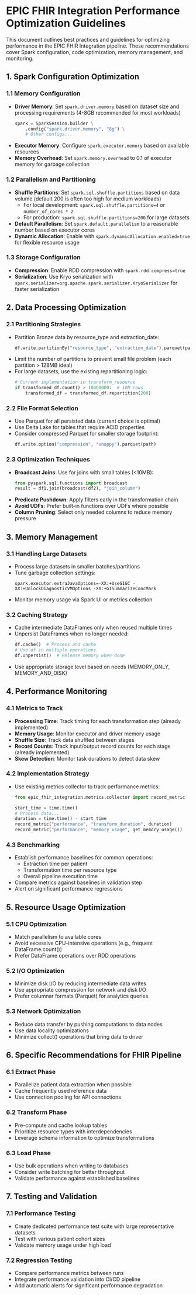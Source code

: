 # EPIC FHIR Integration Performance Optimization Guidelines

This document outlines best practices and guidelines for optimizing performance in the EPIC FHIR Integration pipeline. These recommendations cover Spark configuration, code optimization, memory management, and monitoring.

## 1. Spark Configuration Optimization

### 1.1 Memory Configuration
- **Driver Memory**: Set `spark.driver.memory` based on dataset size and processing requirements (4-8GB recommended for most workloads)
  ```python
  spark = SparkSession.builder \
      .config("spark.driver.memory", "8g") \
      # Other configs...
  ```
- **Executor Memory**: Configure `spark.executor.memory` based on available resources
- **Memory Overhead**: Set `spark.memory.overhead` to 0.1 of executor memory for garbage collection

### 1.2 Parallelism and Partitioning
- **Shuffle Partitions**: Set `spark.sql.shuffle.partitions` based on data volume (default 200 is often too high for medium workloads)
  - For local development: `spark.sql.shuffle.partitions=4` or `number_of_cores * 2`
  - For production: `spark.sql.shuffle.partitions=200` for large datasets
- **Default Parallelism**: Set `spark.default.parallelism` to a reasonable number based on executor cores
- **Dynamic Allocation**: Enable with `spark.dynamicAllocation.enabled=true` for flexible resource usage

### 1.3 Storage Configuration
- **Compression**: Enable RDD compression with `spark.rdd.compress=true`
- **Serialization**: Use Kryo serialization with `spark.serializer=org.apache.spark.serializer.KryoSerializer` for faster serialization

## 2. Data Processing Optimization

### 2.1 Partitioning Strategies
- Partition Bronze data by resource_type and extraction_date:
  ```python
  df.write.partitionBy("resource_type", "extraction_date").parquet(path)
  ```
- Limit the number of partitions to prevent small file problem (each partition > 128MB ideal)
- For large datasets, use the existing repartitioning logic:
  ```python
  # Current implementation in transform_resource
  if transformed_df.count() > 10000000:  # 10M rows
      transformed_df = transformed_df.repartition(200)
  ```

### 2.2 File Format Selection
- Use Parquet for all persisted data (current choice is optimal)
- Use Delta Lake for tables that require ACID properties
- Consider compressed Parquet for smaller storage footprint:
  ```python
  df.write.option("compression", "snappy").parquet(path)
  ```

### 2.3 Optimization Techniques
- **Broadcast Joins**: Use for joins with small tables (<10MB):
  ```python
  from pyspark.sql.functions import broadcast
  result = df1.join(broadcast(df2), "join_column")
  ```
- **Predicate Pushdown**: Apply filters early in the transformation chain
- **Avoid UDFs**: Prefer built-in functions over UDFs where possible
- **Column Pruning**: Select only needed columns to reduce memory pressure

## 3. Memory Management

### 3.1 Handling Large Datasets
- Process large datasets in smaller batches/partitions
- Tune garbage collection settings:
  ```
  spark.executor.extraJavaOptions=-XX:+UseG1GC -XX:+UnlockDiagnosticVMOptions -XX:+G1SummarizeConcMark
  ```
- Monitor memory usage via Spark UI or metrics collection

### 3.2 Caching Strategy
- Cache intermediate DataFrames only when reused multiple times
- Unpersist DataFrames when no longer needed:
  ```python
  df.cache()  # Process and cache
  # Use df in multiple operations
  df.unpersist()  # Release memory when done
  ```
- Use appropriate storage level based on needs (MEMORY_ONLY, MEMORY_AND_DISK)

## 4. Performance Monitoring

### 4.1 Metrics to Track
- **Processing Time**: Track timing for each transformation step (already implemented)
- **Memory Usage**: Monitor executor and driver memory usage
- **Shuffle Size**: Track data shuffled between stages
- **Record Counts**: Track input/output record counts for each stage (already implemented)
- **Skew Detection**: Monitor task durations to detect data skew

### 4.2 Implementation Strategy
- Use existing metrics collector to track performance metrics:
  ```python
  from epic_fhir_integration.metrics.collector import record_metric
  
  start_time = time.time()
  # Process data...
  duration = time.time() - start_time
  record_metric("performance", "transform_duration", duration)
  record_metric("performance", "memory_usage", get_memory_usage())
  ```

### 4.3 Benchmarking
- Establish performance baselines for common operations:
  - Extraction time per patient
  - Transformation time per resource type
  - Overall pipeline execution time
- Compare metrics against baselines in validation step
- Alert on significant performance regressions

## 5. Resource Usage Optimization

### 5.1 CPU Optimization
- Match parallelism to available cores
- Avoid excessive CPU-intensive operations (e.g., frequent DataFrame.count())
- Prefer DataFrame operations over RDD operations

### 5.2 I/O Optimization
- Minimize disk I/O by reducing intermediate data writes
- Use appropriate compression for network and disk I/O
- Prefer columnar formats (Parquet) for analytics queries

### 5.3 Network Optimization
- Reduce data transfer by pushing computations to data nodes
- Use data locality optimizations
- Minimize collect() operations that bring data to driver

## 6. Specific Recommendations for FHIR Pipeline

### 6.1 Extract Phase
- Parallelize patient data extraction when possible
- Cache frequently used reference data
- Use connection pooling for API connections

### 6.2 Transform Phase
- Pre-compute and cache lookup tables
- Prioritize resource types with interdependencies
- Leverage schema information to optimize transformations

### 6.3 Load Phase
- Use bulk operations when writing to databases
- Consider write batching for better throughput
- Validate performance against established baselines

## 7. Testing and Validation

### 7.1 Performance Testing
- Create dedicated performance test suite with large representative datasets
- Test with various patient cohort sizes
- Validate memory usage under high load

### 7.2 Regression Testing
- Compare performance metrics between runs
- Integrate performance validation into CI/CD pipeline
- Add automatic alerts for significant performance degradation 